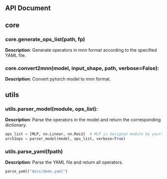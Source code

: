 API Document
---
## core
### core.generate_ops_list(path, fp)
**Description**: Generate operators in mnn format according to the specified YAML file.
### core.convert2mnn(model, input_shape, path, verbose=False):
**Description**: Convert pytorch model to mnn format.

## utils
### utils.parser_model(module, ops_list):
**Description**: Parse the operators in the model and return the corresponding dictionary.
```python
ops_list = [MLP, nn.Linear, nn.ReLU]  # MLP is designed module by yourself
arch2ops = parser_model(model, ops_list, verbose=True)
```
### utils.parse_yaml(fpath)
**Description**: Parse the YAML file and return all operators.
```python
parse_yaml("docs/demo.yaml")
```

    